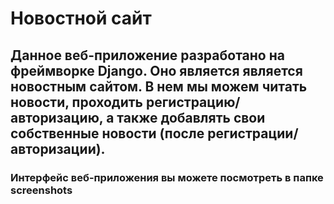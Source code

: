 # Новостной сайт

## Данное веб-приложение разработано на фреймворке Django. Оно является является новостным сайтом. В нем мы можем читать новости, проходить регистрацию/авторизацию, а также добавлять свои собственные новости (после регистрации/авторизации).

### Интерфейс веб-приложения вы можете посмотреть в папке screenshots 
